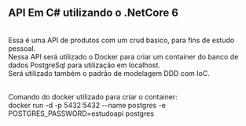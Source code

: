 <h2>API Em C# utilizando o .NetCore 6</h2><br />
Essa é uma API de produtos com um crud basico, para fins de estudo pessoal.<br />
Nessa API será utilizado o Docker para criar um container do banco de dados PostgreSql para utilização em localhost.<br />
Será utilizado também o padrão de modelagem DDD com IoC.<br /><br />

Comando do docker utilizado para criar o container:<br />
docker run -d -p 5432:5432 --name postgres -e POSTGRES_PASSWORD=estudoapi postgres
